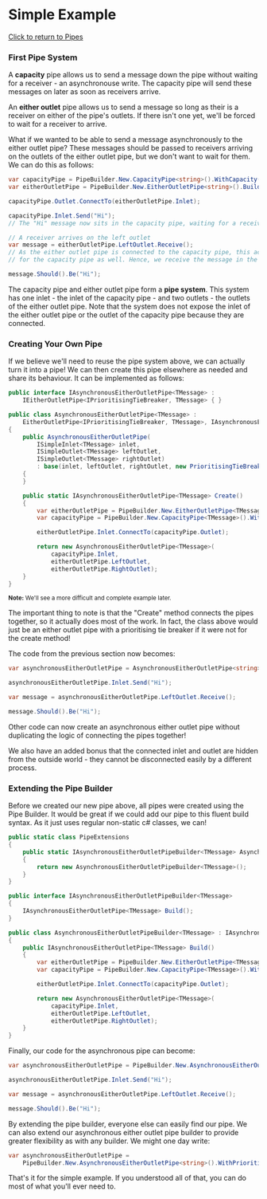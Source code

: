 Simple Example
==============
[Click to return to Pipes](README.md)
### First Pipe System
A **capacity** pipe allows us to send a message down the pipe without waiting for a receiver - an asynchronouse write. The capacity pipe will send these messages on later as soon as receivers arrive.

An **either outlet** pipe allows us to send a message so long as their is a receiver on either of the pipe's outlets. If there isn't one yet, we'll be forced to wait for a receiver to arrive.

What if we wanted to be able to send a message asynchronously to the either outlet pipe? These messages should be passed to receivers arriving on the outlets of the either outlet pipe, but we don't want to wait for them. We can do this as follows:

```c#
var capacityPipe = PipeBuilder.New.CapacityPipe<string>().WithCapacity(int.MaxValue).Build();
var eitherOutletPipe = PipeBuilder.New.EitherOutletPipe<string>().Build();

capacityPipe.Outlet.ConnectTo(eitherOutletPipe.Inlet);

capacityPipe.Inlet.Send("Hi");
// The "Hi" message now sits in the capacity pipe, waiting for a receiver to appear.

// A receiver arrives on the left outlet
var message = eitherOutletPipe.LeftOutlet.Receive();
// As the either outlet pipe is connected to the capacity pipe, this acts as a receiver
// for the capacity pipe as well. Hence, we receive the message in the capacity pipe!

message.Should().Be("Hi");
```

The capacity pipe and either outlet pipe form a **pipe system**. This system has one inlet - the inlet of the capacity pipe - and two outlets - the outlets of the either outlet pipe. Note that the system does not expose the inlet of the either outlet pipe or the outlet of the capacity pipe because they are connected.

### Creating Your Own Pipe

If we believe we'll need to reuse the pipe system above, we can actually turn it into a pipe! We can then create this pipe elsewhere as needed and share its behaviour. It can be implemented as follows:

```c#
public interface IAsynchronousEitherOutletPipe<TMessage> : 
    IEitherOutletPipe<IPrioritisingTieBreaker, TMessage> { }

public class AsynchronousEitherOutletPipe<TMessage> : 
    EitherOutletPipe<IPrioritisingTieBreaker, TMessage>, IAsynchronousEitherOutletPipe<TMessage>
{
    public AsynchronousEitherOutletPipe(
        ISimpleInlet<TMessage> inlet, 
        ISimpleOutlet<TMessage> leftOutlet, 
        ISimpleOutlet<TMessage> rightOutlet) 
        : base(inlet, leftOutlet, rightOutlet, new PrioritisingTieBreaker(Priority.Left))
    {
    }

    public static IAsynchronousEitherOutletPipe<TMessage> Create()
    {
        var eitherOutletPipe = PipeBuilder.New.EitherOutletPipe<TMessage>().Build();
        var capacityPipe = PipeBuilder.New.CapacityPipe<TMessage>().WithCapacity(int.MaxValue).Build();

        eitherOutletPipe.Inlet.ConnectTo(capacityPipe.Outlet);

        return new AsynchronousEitherOutletPipe<TMessage>(
            capacityPipe.Inlet, 
            eitherOutletPipe.LeftOutlet, 
            eitherOutletPipe.RightOutlet);
    } 
}
```

<sup>**Note:** We'll see a more difficult and complete example later.</sup>

The important thing to note is that the "Create" method connects the pipes together, so it actually does most of the work. In fact, the class above would just be an either outlet pipe with a prioritising tie breaker if it were not for the create method!

The code from the previous section now becomes:

```c#
var asynchronousEitherOutletPipe = AsynchronousEitherOutletPipe<string>.Create();

asynchronousEitherOutletPipe.Inlet.Send("Hi");

var message = asynchronousEitherOutletPipe.LeftOutlet.Receive();

message.Should().Be("Hi");
```

Other code can now create an asynchronous either outlet pipe without duplicating the logic of connecting the pipes together!

We also have an added bonus that the connected inlet and outlet are hidden from the outside world - they cannot be disconnected easily by a different process.

### Extending the Pipe Builder

Before we created our new pipe above, all pipes were created using the Pipe Builder. It would be great if we could add our pipe to this fluent build syntax. As it just uses regular non-static c# classes, we can!

```c#
public static class PipeExtensions
{
    public static IAsynchronousEitherOutletPipeBuilder<TMessage> AsynchronousEitherOutletPipe<TMessage>(this IPipeBuilder pipeBuilder)
    {
        return new AsynchronousEitherOutletPipeBuilder<TMessage>();
    }
}

public interface IAsynchronousEitherOutletPipeBuilder<TMessage>
{
    IAsynchronousEitherOutletPipe<TMessage> Build();
}

public class AsynchronousEitherOutletPipeBuilder<TMessage> : IAsynchronousEitherOutletPipeBuilder<TMessage>
{
    public IAsynchronousEitherOutletPipe<TMessage> Build()
    {
        var eitherOutletPipe = PipeBuilder.New.EitherOutletPipe<TMessage>().Build();
        var capacityPipe = PipeBuilder.New.CapacityPipe<TMessage>().WithCapacity(int.MaxValue).Build();

        eitherOutletPipe.Inlet.ConnectTo(capacityPipe.Outlet);

        return new AsynchronousEitherOutletPipe<TMessage>(
            capacityPipe.Inlet,
            eitherOutletPipe.LeftOutlet,
            eitherOutletPipe.RightOutlet);
    }
}
```

Finally, our code for the asynchronous pipe can become:
```c#
var asynchronousEitherOutletPipe = PipeBuilder.New.AsynchronousEitherOutletPipe<string>().Build();

asynchronousEitherOutletPipe.Inlet.Send("Hi");

var message = asynchronousEitherOutletPipe.LeftOutlet.Receive();

message.Should().Be("Hi");
```
By extending the pipe builder, everyone else can easily find our pipe. We can also extend our asynchronous either outlet pipe builder to provide greater flexibility as with any builder. We might one day write:

```c#
var asynchronousEitherOutletPipe = 
    PipeBuilder.New.AsynchronousEitherOutletPipe<string>().WithPrioritisingTieBreaker().Build();
```

That's it for the simple example. If you understood all of that, you can do most of what you'll ever need to.
